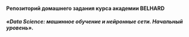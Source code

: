 #### Репозиторий домашнего задания курса академии BELHARD 
##### «Data Science: машинное обучение и нейронные сети. Начальный уровень».
